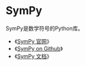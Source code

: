 # SymPy

SymPy是数学符号的Python库。

- 《[SymPy 官网](http://www.sympy.org/en/index.html)》
- 《[SymPy on Github](https://github.com/sympy/sympy)》
- 《[SymPy 文档](http://docs.sympy.org/latest/index.html)》